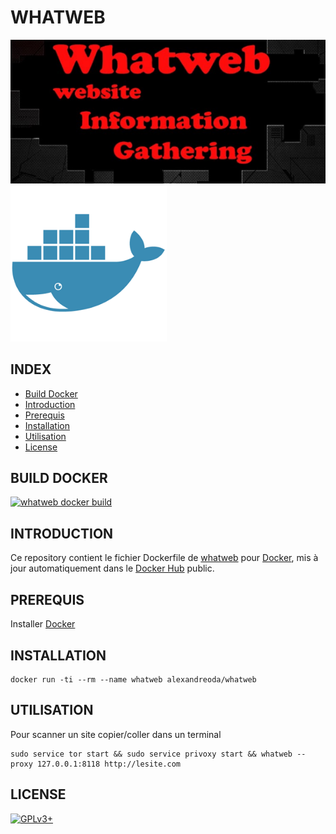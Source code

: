 # WHATWEB

![whatweb](https://raw.githubusercontent.com/oda-alexandre/whatweb/master/img/logo-whatweb.png) ![docker](https://raw.githubusercontent.com/oda-alexandre/whatweb/master/img/logo-docker.png)


## INDEX

- [Build Docker](#BUILD)
- [Introduction](#INTRODUCTION)
- [Prerequis](#PREREQUIS)
- [Installation](#INSTALLATION)
- [Utilisation](#UTILISATION)
- [License](#LICENSE)


## BUILD DOCKER

[![whatweb docker build](https://img.shields.io/docker/build/alexandreoda/whatweb.svg)](https://hub.docker.com/r/alexandreoda/whatweb)


## INTRODUCTION

Ce repository contient le fichier Dockerfile de [whatweb](https://www.whatweb.net/) pour [Docker](https://www.docker.com), mis à jour automatiquement dans le [Docker Hub](https://hub.docker.com/r/alexandreoda/whatweb/) public.


## PREREQUIS

Installer [Docker](https://www.docker.com)


## INSTALLATION

```
docker run -ti --rm --name whatweb alexandreoda/whatweb
```


## UTILISATION

Pour scanner un site copier/coller dans un terminal

```
sudo service tor start && sudo service privoxy start && whatweb --proxy 127.0.0.1:8118 http://lesite.com
```

## LICENSE

[![GPLv3+](http://gplv3.fsf.org/gplv3-127x51.png)](https://github.com/oda-alexandre/whatweb/blob/master/LICENSE)
